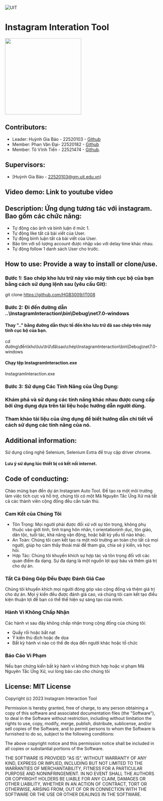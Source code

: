 ![UIT](https://img.shields.io/badge/from-UIT%20VNUHCM-blue?style=for-the-badge&link=https%3A%2F%2Fwww.uit.edu.vn%2F)

# Instagram Interation Tool

<img src="https://scontent.xx.fbcdn.net/v/t1.15752-9/410743064_673104878343788_5498287861708088725_n.png?stp=dst-png_p206x206&_nc_cat=108&ccb=1-7&_nc_sid=510075&_nc_eui2=AeGbDayKS7LZyEcKS-hLznZo565IDjl-yIznrkgOOX7IjAfQfsbcZYE0Iz05BLCGCgHfFs7J9a-msH99Hf2oXZM8&_nc_ohc=oEo88KpSVsMAX8_i7nt&_nc_ad=z-m&_nc_cid=0&_nc_ht=scontent.xx&oh=03_AdTfBNWUxSihffadoBdehcm3tpK4TzS8ytGrK0ujVRwYRg&oe=65A9A71B" width="250"/>

## **Contributors**:
- Leader: Huỳnh Gia Bảo - 22520103 - [Github](https://github.com/HGB3009)
- Member: Phan Văn Đại- 22520182 - [Github](https://github.com/PhanVanDiej)
- Member: Tô Vĩnh Tiến - 22521474 - [Github](https://github.com/Terry).

## **Supervisors**:

- [Huỳnh Gia Bảo - 22520103@gm.uit.edu.vn)

## **Video demo**: Link to youtube video

## **Description**: Ứng dụng tương tác với instagram. Bao gồm các chức năng:
- Tự động cào ảnh và bình luận ở mức 1.
- Tự động like tất cả bài viết của User.
- Tự động bình luận tất cả bài viết của User.
- Bão tim với số lượng account được nhập vào với delay time khác nhau.
- Tự động follow 1 danh sách User cho trước.
  
## **How to use**: Provide a way to install or clone/use.
### Bước 1: Sao chép kho lưu trữ này vào máy tính cục bộ của bạn bằng cách sử dụng lệnh sau (yêu cầu Git):
git clone https://github.com/HGB3009/IT008

### Bước 2: Đi đến đường dẫn ..\InstagramInteraction\bin\Debug\net7.0-windows
#### Thay ".." bằng đường dẫn thực tế đến kho lưu trữ đã sao chép trên máy tính cục bộ của bạn.
cd đường\đến\kho\lưu\trữ\đã\sao\chép\InstagramInteraction\bin\Debug\net7.0-windows

#### Chạy tệp InstagramInteraction.exe
InstagramInteraction.exe

### Bước 3: Sử dụng Các Tính Năng của Ứng Dụng:
### Khám phá và sử dụng các tính năng khác nhau được cung cấp bởi ứng dụng dựa trên tài liệu hoặc hướng dẫn người dùng.
### Tham khảo tài liệu của ứng dụng để biết hướng dẫn chi tiết về cách sử dụng các tính năng của nó.

## **Additional information**: 
Sử dụng công nghệ Selenium, Selenium Extra để truy cập driver chrome.
#### Lưu ý sử dụng lúc thiết bị có kết nối internet.

## **Code of conducting**:  
Chào mừng bạn đến dự án Instagram Auto Tool. Để tạo ra một môi trường làm việc tích cực và hỗ trợ, chúng tôi có một Mã Nguyên Tắc Ứng Xử mà tất cả các thành viên cộng đồng đều cần tuân thủ.

### Cam Kết của Chúng Tôi
* Tôn Trọng: Mọi người phải được đối xử với sự tôn trọng, không phụ thuộc vào giới tính, tình trạng hôn nhân, t orientationình dục, tôn giáo, dân tộc, tuổi tác, khả năng vận động, hoặc bất kỳ yếu tố nào khác.
* An Toàn: Chúng tôi cam kết tạo ra một môi trường an toàn cho tất cả mọi người, giúp họ cảm thấy thoải mái để tham gia, chia sẻ ý kiến, và học hỏi.
* Hợp Tác: Chúng tôi khuyến khích sự hợp tác và tôn trọng đối với các quan điểm đa dạng. Sự đa dạng là một nguồn lợi quý báu và thêm giá trị cho dự án.
### Tất Cả Đóng Góp Đều Được Đánh Giá Cao
Chúng tôi khuyến khích mọi người đóng góp vào cộng đồng và thêm giá trị cho dự án. Mọi ý kiến đều được đánh giá cao, và chúng tôi cam kết tạo điều kiện thuận lợi để bạn có thể thể hiện sự sáng tạo của mình.
### Hành Vi Không Chấp Nhận
Các hành vi sau đây không chấp nhận trong cộng đồng của chúng tôi:


* Quấy rối hoặc bắt nạt
* Ý kiến thù địch hoặc đe dọa
* Bất kỳ hành vi nào có thể đe dọa đến người khác hoặc tổ chức
### Báo Cáo Vi Phạm
Nếu bạn chứng kiến bất kỳ hành vi không thích hợp hoặc vi phạm Mã Nguyên Tắc Ứng Xử, vui lòng báo cáo cho chúng tôi
## **License**: MIT License

Copyright (c) 2023 Instagram Interaction Tool

Permission is hereby granted, free of charge, to any person obtaining a copy
of this software and associated documentation files (the "Software"), to deal
in the Software without restriction, including without limitation the rights
to use, copy, modify, merge, publish, distribute, sublicense, and/or sell
copies of the Software, and to permit persons to whom the Software is
furnished to do so, subject to the following conditions:

The above copyright notice and this permission notice shall be included in all
copies or substantial portions of the Software.

THE SOFTWARE IS PROVIDED "AS IS", WITHOUT WARRANTY OF ANY KIND, EXPRESS OR
IMPLIED, INCLUDING BUT NOT LIMITED TO THE WARRANTIES OF MERCHANTABILITY,
FITNESS FOR A PARTICULAR PURPOSE AND NONINFRINGEMENT. IN NO EVENT SHALL THE
AUTHORS OR COPYRIGHT HOLDERS BE LIABLE FOR ANY CLAIM, DAMAGES OR OTHER
LIABILITY, WHETHER IN AN ACTION OF CONTRACT, TORT OR OTHERWISE, ARISING FROM,
OUT OF OR IN CONNECTION WITH THE SOFTWARE OR THE USE OR OTHER DEALINGS IN THE
SOFTWARE.

